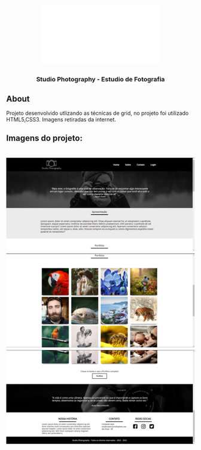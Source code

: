 <h1 align="center">
    <img src="./img/logo.svg">
    <h3 align="center">Studio Photography - Estudio de Fotografia</h3>
</h1>


##  About
Projeto desenvolvido utlizando as técnicas de grid, no projeto foi utilizado HTML5,CSS3.
Imagens retiradas da internet.

## Imagens do projeto:

<h1>
    <img src="./img/img-projetos/1.png">
    <img src="./img/img-projetos/2.png">
    <img src="./img/img-projetos/3.png">
</h1>